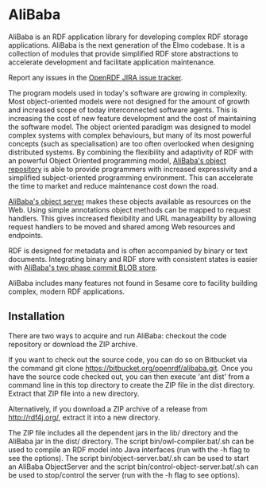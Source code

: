 AliBaba
=======

 AliBaba is an RDF application library for developing complex RDF storage applications. AliBaba is the next generation of the Elmo codebase. It is a collection of modules that provide simplified RDF store abstractions to accelerate development and facilitate application maintenance.
 
 Report any issues in the [OpenRDF JIRA issue tracker](https://openrdf.atlassian.net/).

 The program models used in today's software are growing in complexity. Most object-oriented models were not designed for the amount of growth and increased scope of today interconnected software agents. This is increasing the cost of new feature development and the cost of maintaining the software model. The object oriented paradigm was designed to model complex systems with complex behaviours, but many of its most powerful concepts (such as specialisation) are too often overlooked when designing distributed systems. By combining the flexibility and adaptivity of RDF with an powerful Object Oriented programming model, [AliBaba's object repository](https://bitbucket.org/openrdf/alibaba/src/master/object-repository/) is able to provide programmers with increased expressivity and a simplified subject-oriented programming environment. This can accelerate the time to market and reduce maintenance cost down the road.

[AliBaba's object server](https://bitbucket.org/openrdf/alibaba/src/master/object-server/) makes these objects available as resources on the Web. Using simple annotations object methods can be mapped to request handlers. This gives increased flexibility and URL manageability by allowing request handlers to be moved and shared among Web resources and endpoints.

 RDF is designed for metadata and is often accompanied by binary or text documents. Integrating binary and RDF store with consistent states is easier with [AliBaba's two phase commit BLOB store](https://bitbucket.org/openrdf/alibaba/src/master/blob-store).

 AliBaba includes many features not found in Sesame core to facility building complex, modern RDF applications.

Installation
------------

 There are two ways to acquire and run AliBaba: checkout the code repository or download the ZIP archive.

 If you want to check out the source code, you can do so on Bitbucket via the command git clone https://bitbucket.org/openrdf/alibaba.git. Once you have the source code checked out, you can then execute 'ant dist' from a command line in this top directory to create the ZIP file in the dist directory. Extract that ZIP file into a new directory.

 Alternatively, if you download a ZIP archive of a release from http://rdf4j.org/, extract it into a new directory.

 The ZIP file includes all the dependent jars in the lib/ directory and the AliBaba jar in the dist/ directory. The script bin/owl-compiler.bat/.sh can be used to compile an RDF model into Java interfaces (run with the -h flag to see the options). The script bin/object-server.bat/.sh can be used to start an AliBaba ObjectServer and the script bin/control-object-server.bat/.sh can be used to stop/control the server (run with the -h flag to see options).